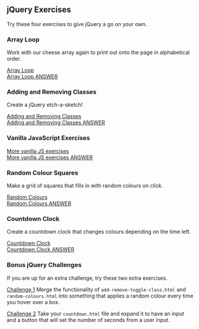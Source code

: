 ## jQuery Exercises

Try these four exercises to give jQuery a go on your own. 

### Array Loop
Work with our cheese array again to print out onto the page in alphabetical order.
<div><a href="https://hychalknotes.s3.amazonaws.com/array-loop.html" class="exercise" download>Array Loop</a></div>
<div><a href="https://hychalknotes.s3.amazonaws.com/array-loop-ANSWER.html" class='exercise' download>Array Loop ANSWER</a></div>

### Adding and Removing Classes
Create a jQuery etch-a-sketch! 
<div><a href="https://hychalknotes.s3.amazonaws.com/add-remove-toggle-class.html" class="exercise" download>Adding and Removing Classes</a></div>
	<div><a href="https://hychalknotes.s3.amazonaws.com/add-remove-toggle-class-ANSWER.html" class='exercise' download>Adding and Removing Classes ANSWER</a></div>

### Vanilla JavaScript Exercises
<div><a href="https://hychalknotes.s3.amazonaws.com/more-js-exercises.js" class="exercise" download>More vanilla JS exercises</a></div>
<div><a href="https://hychalknotes.s3.amazonaws.com/more-js-exercises-ANSWER.js" class='exercise' download>More vanilla JS exercises ANSWER</a></div>


### Random Colour Squares 
Make a grid of squares that fills in with random colours on click.
	<div><a href="https://hychalknotes.s3.amazonaws.com/random-colours.html" class="exercise" download>Random Colours</a></div>
	<div><a href="https://hychalknotes.s3.amazonaws.com/random-colours-ANSWER.html" class='exercise' download>Random Colours ANSWER</a></div>

### Countdown Clock
Create a countdown clock that changes colours depending on the time left. 
<div><a href="https://hychalknotes.s3.amazonaws.com/countdown.html" class="exercise" download>Countdown Clock</a></div>
	<div><a href="https://hychalknotes.s3.amazonaws.com/countdown-ANSWER.html" class='exercise' download>Countdown Clock ANSWER</a></div>

### Bonus jQuery Challenges

If you are up for an extra challenge, try these two extra exercises. 

<a href="https://hychalknotes.s3.amazonaws.com/challenge-1.html" class="exercise" download>Challenge 1</a>
Merge the functionality of `add-remove-toggle-class.html` and `random-colours.html` into something that applies a random colour every time you hover over a box. 

<a href="https://hychalknotes.s3.amazonaws.com/challenge-2.html" class="exercise" download>Challenge 2</a>
Take your `countdown.html` file and expand it to have an input and a button that will set the number of seconds from a user input. 
